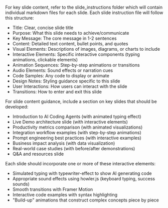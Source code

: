 For key slide content, refer to the slide_instructions folder which will contain individual markdown files for each slide. Each slide instruction file will follow this structure:
- Title: Clear, concise slide title
- Purpose: What this slide needs to achieve/communicate
- Key Message: The core message in 1-2 sentences
- Content: Detailed text content, bullet points, and quotes
- Visual Elements: Descriptions of images, diagrams, or charts to include
- Interactive Elements: Specific interactive components (typing animations, clickable elements)
- Animation Sequences: Step-by-step animations or transitions
- Audio Elements: Sound effects or narration cues
- Code Samples: Any code to display or animate
- Design Notes: Styling guidance specific to this slide
- User Interactions: How users can interact with the slide
- Transitions: How to enter and exit this slide

For slide content guidance, include a section on key slides that should be developed:
- Introduction to AI Coding Agents (with animated typing effect)
- Live Demo architecture slide (with interactive elements)
- Productivity metrics comparison (with animated visualizations)
- Integration workflow examples (with step-by-step animations)
- Prompt engineering best practices (with interactive examples)
- Business impact analysis (with data visualization)
- Real-world case studies (with before/after demonstrations)
- Q&A and resources slide

Each slide should incorporate one or more of these interactive elements:
- Simulated typing with typewriter-effect to show AI generating code
- Appropriate sound effects using howler.js (keyboard typing, success sounds)
- Smooth transitions with Framer Motion
- Interactive code examples with syntax highlighting
- "Build-up" animations that construct complex concepts piece by piece